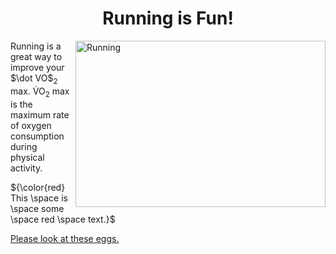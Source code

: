 <h1 align="center">Running is Fun!</h1>

<img src="https://images.unsplash.com/photo-1487956382158-bb926046304a?q=80&w=2971&auto=format&fit=crop&ixlib=rb-4.0.3&ixid=M3wxMjA3fDB8MHxwaG90by1wYWdlfHx8fGVufDB8fHx8fA%3D%3D" alt="Running" width="400" height="266.25" align="right">

<p align="left"> Running is a great way to improve your $\dot VO$<sub>2</sub> max. V&#x0307;O<sub>2</sub> max is the maximum rate of oxygen consumption during physical activity.</p>

<p align="left"> ${\color{red} This \space is \space some \space red \space text.}$ </p>

<a href=eggs.md> Please look at these eggs. </a>
